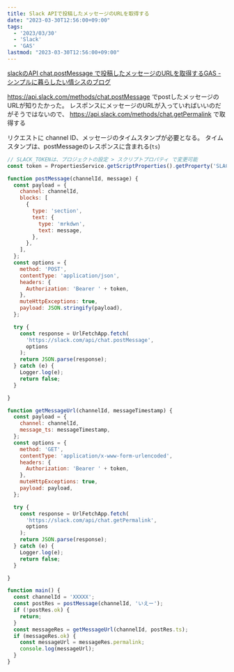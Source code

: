 ```yaml
---
title: Slack APIで投稿したメッセージのURLを取得する
date: "2023-03-30T12:56:00+09:00"
tags:
  - '2023/03/30'
  - 'Slack'
  - 'GAS'
lastmod: "2023-03-30T12:56:00+09:00"
---
```


[slackのAPI chat.postMessage で投稿したメッセージのURLを取得するGAS - シンプルに暮らしたい情シスのブログ](https://simple-josys.hatenablog.com/entry/2022/01/18/231004#chatgetPermalink%E3%81%AEresponse%E3%81%AE%E4%B8%AD%E8%BA%AB)

https://api.slack.com/methods/chat.postMessage でpostしたメッセージのURLが知りたかった。
レスポンスにメッセージのURLが入っていればいいのだがそうではないので、 https://api.slack.com/methods/chat.getPermalink で取得する

リクエストに channel ID、メッセージのタイムスタンプが必要となる。
タイムスタンプは、postMessageのレスポンスに含まれる(`ts`)

```js
// SLACK_TOKENは、プロジェクトの設定 > スクリプトプロパティ で変更可能
const token = PropertiesService.getScriptProperties().getProperty('SLACK_TOKEN');

function postMessage(channelId, message) {
  const payload = {
    channel: channelId,
    blocks: [
      {
        type: 'section',
        text: {
          type: 'mrkdwn',
          text: message,
        },
      },
    ],
  }; 
  const options = {
    method: 'POST',
    contentType: 'application/json',
    headers: {
      Authorization: 'Bearer ' + token,
    },
    muteHttpExceptions: true,
    payload: JSON.stringify(payload),
  };

  try {
    const response = UrlFetchApp.fetch(
      'https://slack.com/api/chat.postMessage',
      options
    );
    return JSON.parse(response);
  } catch (e) {
    Logger.log(e);
    return false;
  }

}

function getMessageUrl(channelId, messageTimestamp) {
  const payload = {
    channel: channelId,
    message_ts: messageTimestamp,
  }; 
  const options = {
    method: 'GET',
    contentType: 'application/x-www-form-urlencoded',
    headers: {
      Authorization: 'Bearer ' + token,
    },
    muteHttpExceptions: true,
    payload: payload,
  };

  try {
    const response = UrlFetchApp.fetch(
      'https://slack.com/api/chat.getPermalink',
      options
    );
    return JSON.parse(response);
  } catch (e) {
    Logger.log(e);
    return false;
  }

}

function main() {
  const channelId = 'XXXXX';
  const postRes = postMessage(channelId, 'いえー');
  if (!postRes.ok) {
    return;
  }
  const messageRes = getMessageUrl(channelId, postRes.ts);
  if (messageRes.ok) {
    const messageUrl = messageRes.permalink;
    console.log(messageUrl);
  }
}
```
